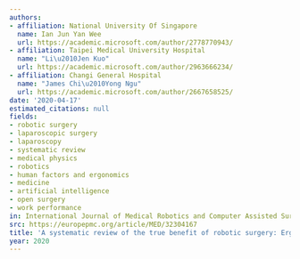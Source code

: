 ```yaml
---
authors:
- affiliation: National University Of Singapore
  name: Ian Jun Yan Wee
  url: https://academic.microsoft.com/author/2778770943/
- affiliation: Taipei Medical University Hospital
  name: "Li\u2010Jen Kuo"
  url: https://academic.microsoft.com/author/2963666234/
- affiliation: Changi General Hospital
  name: "James Chi\u2010Yong Ngu"
  url: https://academic.microsoft.com/author/2667658525/
date: '2020-04-17'
estimated_citations: null
fields:
- robotic surgery
- laparoscopic surgery
- laparoscopy
- systematic review
- medical physics
- robotics
- human factors and ergonomics
- medicine
- artificial intelligence
- open surgery
- work performance
in: International Journal of Medical Robotics and Computer Assisted Surgery
src: https://europepmc.org/article/MED/32304167
title: 'A systematic review of the true benefit of robotic surgery: Ergonomics.'
year: 2020
---
```

